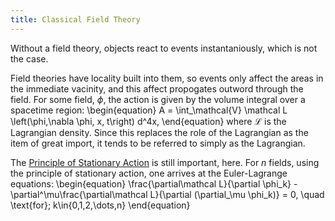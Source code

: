 ```yaml
---
title: Classical Field Theory
---
```


Without a field theory, objects react to events instantaniously, which is not the case.

Field theories have locality built into them, so events only affect the areas in the immediate vacinity, and this affect propogates outword through the field.
For some field, $\phi$, the action is given by the volume integral over a spacetime region:
\begin{equation}
	A = \int_\mathcal{V} \mathcal L \left(\phi,\nabla \phi, x, t\right) d^4x,
\end{equation}
where $\mathcal L$ is the Lagrangian density.
Since this replaces the role of the Lagrangian as the item of great import, it tends to be referred to simply as the Lagrangian.

The [Principle of Stationary Action](action.html#principle-of-stationary-action)[](action.md#principle-of-stationary-action) is still important, here.
For $n$ fields, using the principle of stationary action, one arrives at the Euler-Lagrange equations:
\begin{equation}
	\frac{\partial\mathcal L}{\partial \phi_k} - \partial^\mu\frac{\partial\mathcal L}{\partial (\partial_\mu \phi_k)} = 0, \quad \text{for}\; k\in\{0,1,2,\dots,n\}
\end{equation}